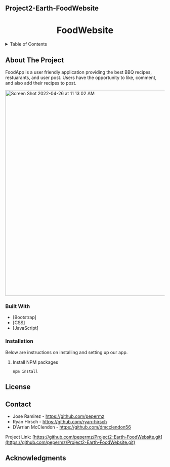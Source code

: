## Project2-Earth-FoodWebsite
<h1 align="center">FoodWebsite</h1>
<!-- TABLE OF CONTENTS -->
<details>
  <summary>Table of Contents</summary>
  <ol>
    <li>
      <a href="#about-the-project">About The Project</a>
      <ul>
        <li><a href="#built-with">Built With</a></li>
      </ul>
    </li>
    <li>
      <a href="#getting-started">Getting Started</a>
      <ul>
        <li><a href="#installation">Installation</a></li>
      </ul>
    </li>
    <li><a href="#contributing">Contributing</a></li>
    <li><a href="#license">License</a></li>
    <li><a href="#contact">Contact</a></li>
    <li><a href="#acknowledgments">Acknowledgments</a></li>
  </ol>
</details>

<!-- ABOUT THE PROJECT -->
## About The Project
FoodApp is a user friendly application providing the best BBQ recipes, restuarants, and user post. 
Users have the opportunity to like, comment, and also add their recipes to post.  


<!-- [![Product Name Screen Shot][product-screenshot]](https://example.com) -->


<img width="650" alt="Screen Shot 2022-04-26 at 11 13 02 AM" src="https://user-images.githubusercontent.com/101522627/165345489-9ddcc246-bd43-40e0-b525-e3445e2c55d2.png">




### Built With

* [Bootstrap]
* [CSS]
* [JavaScript]


### Installation

Below are instructions on installing and setting up our app. 
1. Install NPM packages
   ```
   npm install
   ```


<!-- LICENSE -->
## License

<!-- CONTACT -->
## Contact
* Jose Ramirez - https://github.com/pepermz
* Ryan Hirsch - https://github.com/ryan-hirsch
* D'Arrian McClendon  - https://github.com/dmcclendon56


Project Link: [https://github.com/pepermz/Project2-Earth-FoodWebsite.git](https://github.com/pepermz/Project2-Earth-FoodWebsite.git)





<!-- ACKNOWLEDGMENTS -->
## Acknowledgments



